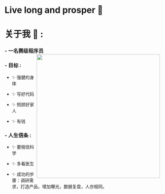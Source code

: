 # Live long and prosper 🖖 

# 关于我 💬 : 

### - 一名赛级程序员 <img src="https://pic1.zhimg.com/80/v2-317d4ed80993736c849c9105ffef751d_720w.webp?source=d16d100b" align="right" width="400" height="400"/>



### - 目标 :
- ✨ 强健的身体<br>

- ✨ 写好代码<br>

- ✨ 照顾好家人<br>

- ✨ 有钱

### - 人生信条 : 
- ✨ 要相信科学
  
- ✨ 多看医生 

- ✨ 成功的步骤：调研需求，打造产品，增加曝光，数据复盘，人亦相同。


